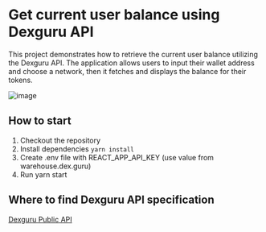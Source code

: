 # Get current user balance using Dexguru API

This project demonstrates how to retrieve the current user balance utilizing the Dexguru API. The application allows users to input their wallet address and choose a network, then it fetches and displays the balance for their tokens.

![image](https://github.com/dex-guru/examples/assets/5421236/23267b89-fd73-4638-a36b-f7ada90f99d4)

## How to start

1. Checkout the repository
2. Install dependencies `yarn install`
3. Create .env file with REACT_APP_API_KEY (use value from warehouse.dex.guru)
4. Run yarn start

## Where to find Dexguru API specification

[Dexguru Public API](https://dexguru.readme.io/reference/wallet_balance_wh_wallet_balance_post)
